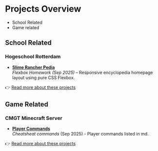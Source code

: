 # Projects Overview

- School Related
- Game related

## School Related
### Hogeschool Rotterdam
- **<a href="https://github.com/toon-van-berkel/SlimeRancherPedia-CMGT-FED-Les5" target="_blank" rel="noopener noreferrer">Slime Rancher Pedia</a>**  
_Flexbox Homework (Sep 2025)_ – Responsive encyclopedia homepage layout using pure CSS Flexbox.

👉 [Read more about these projects](SchoolRelated.md)

## Game Related
### CMGT Minecraft Server
- **<a href="https://github.com/toon-van-berkel/CMGT-MinecraftServer" target="_blank" rel="noopener noreferrer">Player Commands</a>**  
  _Cheatsheat commands_ (Sep 2025) - Player commands listed in md.

👉 [Read more about these projects](GameRelated.md)